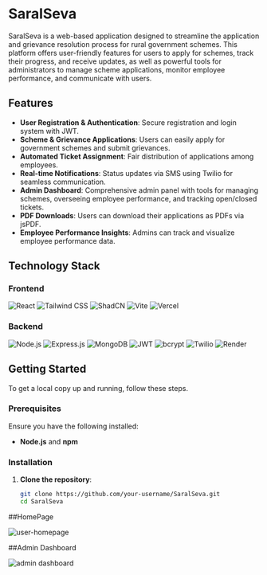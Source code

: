 # SaralSeva

SaralSeva is a web-based application designed to streamline the application and grievance resolution process for rural government schemes. This platform offers user-friendly features for users to apply for schemes, track their progress, and receive updates, as well as powerful tools for administrators to manage scheme applications, monitor employee performance, and communicate with users.

## Features

- **User Registration & Authentication**: Secure registration and login system with JWT.
- **Scheme & Grievance Applications**: Users can easily apply for government schemes and submit grievances.
- **Automated Ticket Assignment**: Fair distribution of applications among employees.
- **Real-time Notifications**: Status updates via SMS using Twilio for seamless communication.
- **Admin Dashboard**: Comprehensive admin panel with tools for managing schemes, overseeing employee performance, and tracking open/closed tickets.
- **PDF Downloads**: Users can download their applications as PDFs via jsPDF.
- **Employee Performance Insights**: Admins can track and visualize employee performance data.

## Technology Stack

### Frontend

![React](https://img.shields.io/badge/React-20232A?style=for-the-badge&logo=react&logoColor=61DAFB)
![Tailwind CSS](https://img.shields.io/badge/Tailwind_CSS-38B2AC?style=for-the-badge&logo=tailwind-css&logoColor=white)
![ShadCN](https://img.shields.io/badge/ShadCN-FED7D7?style=for-the-badge)
![Vite](https://img.shields.io/badge/Vite-646CFF?style=for-the-badge&logo=vite&logoColor=white)
![Vercel](https://img.shields.io/badge/Vercel-000000?style=for-the-badge&logo=vercel&logoColor=white)

### Backend

![Node.js](https://img.shields.io/badge/Node.js-339933?style=for-the-badge&logo=node.js&logoColor=white)
![Express.js](https://img.shields.io/badge/Express.js-000000?style=for-the-badge&logo=express&logoColor=white)
![MongoDB](https://img.shields.io/badge/MongoDB-4EA94B?style=for-the-badge&logo=mongodb&logoColor=white)
![JWT](https://img.shields.io/badge/JWT-000000?style=for-the-badge&logo=JSON%20web%20tokens&logoColor=white)
![bcrypt](https://img.shields.io/badge/bcrypt-00C7B7?style=for-the-badge)
![Twilio](https://img.shields.io/badge/Twilio-F22F46?style=for-the-badge&logo=twilio&logoColor=white)
![Render](https://img.shields.io/badge/Render-0099FF?style=for-the-badge&logo=render&logoColor=white)

## Getting Started

To get a local copy up and running, follow these steps.

### Prerequisites

Ensure you have the following installed:
- **Node.js** and **npm**

### Installation

1. **Clone the repository**:
   ```bash
   git clone https://github.com/your-username/SaralSeva.git
   cd SaralSeva


##HomePage

![user-homepage](https://github.com/user-attachments/assets/d26210c9-a0f5-4556-bec0-6987aeb1e537)

##Admin Dashboard

![admin dashboard](https://github.com/user-attachments/assets/c29e68ca-e6cb-434e-abc9-f065effa3cce)
